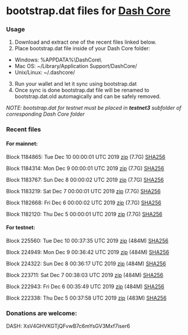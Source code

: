 # bootstrap.dat files for [Dash Core](https://github.com/dashpay/dash)

### Usage

1. Download and extract one of the recent files linked below.
2. Place bootstrap.dat file inside of your Dash Core folder:
 - Windows: %APPDATA%\DashCore\
 - Mac OS: ~/Library/Application Support/DashCore/
 - Unix/Linux: ~/.dashcore/
3. Run your wallet and let it sync using bootstrap.dat
4. Once sync is done bootstrap.dat file will be renamed to bootstrap.dat.old automagically and can be safely removed.

_NOTE: bootstrap.dat for testnet must be placed in **testnet3** subfolder of corresponding Dash Core folder_

### Recent files

#### For mainnet:

Block 1184865: Tue Dec 10 00:00:01 UTC 2019 [zip](https://dash-bootstrap.ams3.digitaloceanspaces.com/mainnet/2019-12-10/bootstrap.dat.zip) (7.7G) [SHA256](https://dash-bootstrap.ams3.digitaloceanspaces.com/mainnet/2019-12-10/sha256.txt)

Block 1184314: Mon Dec  9 00:00:01 UTC 2019 [zip](https://dash-bootstrap.ams3.digitaloceanspaces.com/mainnet/2019-12-09/bootstrap.dat.zip) (7.7G) [SHA256](https://dash-bootstrap.ams3.digitaloceanspaces.com/mainnet/2019-12-09/sha256.txt)

Block 1183767: Sun Dec  8 00:00:02 UTC 2019 [zip](https://dash-bootstrap.ams3.digitaloceanspaces.com/mainnet/2019-12-08/bootstrap.dat.zip) (7.7G) [SHA256](https://dash-bootstrap.ams3.digitaloceanspaces.com/mainnet/2019-12-08/sha256.txt)

Block 1183219: Sat Dec  7 00:00:01 UTC 2019 [zip](https://dash-bootstrap.ams3.digitaloceanspaces.com/mainnet/2019-12-07/bootstrap.dat.zip) (7.7G) [SHA256](https://dash-bootstrap.ams3.digitaloceanspaces.com/mainnet/2019-12-07/sha256.txt)

Block 1182668: Fri Dec  6 00:00:02 UTC 2019 [zip](https://dash-bootstrap.ams3.digitaloceanspaces.com/mainnet/2019-12-06/bootstrap.dat.zip) (7.7G) [SHA256](https://dash-bootstrap.ams3.digitaloceanspaces.com/mainnet/2019-12-06/sha256.txt)

Block 1182120: Thu Dec  5 00:00:01 UTC 2019 [zip](https://dash-bootstrap.ams3.digitaloceanspaces.com/mainnet/2019-12-05/bootstrap.dat.zip) (7.7G) [SHA256](https://dash-bootstrap.ams3.digitaloceanspaces.com/mainnet/2019-12-05/sha256.txt)


#### For testnet:

Block 225560: Tue Dec 10 00:37:35 UTC 2019 [zip](https://dash-bootstrap.ams3.digitaloceanspaces.com/testnet/2019-12-10/bootstrap.dat.zip) (484M) [SHA256](https://dash-bootstrap.ams3.digitaloceanspaces.com/testnet/2019-12-10/sha256.txt)

Block 224949: Mon Dec  9 00:36:42 UTC 2019 [zip](https://dash-bootstrap.ams3.digitaloceanspaces.com/testnet/2019-12-09/bootstrap.dat.zip) (484M) [SHA256](https://dash-bootstrap.ams3.digitaloceanspaces.com/testnet/2019-12-09/sha256.txt)

Block 224322: Sun Dec  8 00:36:17 UTC 2019 [zip](https://dash-bootstrap.ams3.digitaloceanspaces.com/testnet/2019-12-08/bootstrap.dat.zip) (484M) [SHA256](https://dash-bootstrap.ams3.digitaloceanspaces.com/testnet/2019-12-08/sha256.txt)

Block 223711: Sat Dec  7 00:38:03 UTC 2019 [zip](https://dash-bootstrap.ams3.digitaloceanspaces.com/testnet/2019-12-07/bootstrap.dat.zip) (484M) [SHA256](https://dash-bootstrap.ams3.digitaloceanspaces.com/testnet/2019-12-07/sha256.txt)

Block 222943: Fri Dec  6 00:35:49 UTC 2019 [zip](https://dash-bootstrap.ams3.digitaloceanspaces.com/testnet/2019-12-06/bootstrap.dat.zip) (484M) [SHA256](https://dash-bootstrap.ams3.digitaloceanspaces.com/testnet/2019-12-06/sha256.txt)

Block 222338: Thu Dec  5 00:37:58 UTC 2019 [zip](https://dash-bootstrap.ams3.digitaloceanspaces.com/testnet/2019-12-05/bootstrap.dat.zip) (483M) [SHA256](https://dash-bootstrap.ams3.digitaloceanspaces.com/testnet/2019-12-05/sha256.txt)


### Donations are welcome:

DASH: XsV4GHVKGTjQFvwB7c6mYsGV3Mxf7iser6
